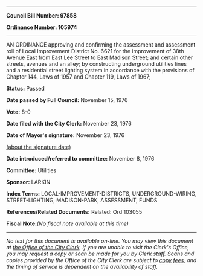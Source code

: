 

********

**Council Bill Number: 97858**
   
**Ordinance Number: 105974**
********

 AN ORDINANCE approving and confirming the assessment and assessment roll of Local Improvement District No. 6621 for the improvement of 38th Avenue East from East Lee Street to East Madison Street; and certain other streets, avenues and an alley; by constructing underground utilities lines and a residential street lighting system in accordance with the provisions of Chapter 144, Laws of 1957 and Chapter 119, Laws of 1967;

**Status:** Passed
   
**Date passed by Full Council:** November 15, 1976
   
**Vote:** 8-0
   
**Date filed with the City Clerk:** November 23, 1976
   
**Date of Mayor's signature:** November 23, 1976
   
[(about the signature date)](/~public/approvaldate.htm)
   
   
   
**Date introduced/referred to committee:** November 8, 1976
   
**Committee:** Utilities
   
**Sponsor:** LARKIN
   
   
**Index Terms:** LOCAL-IMPROVEMENT-DISTRICTS, UNDERGROUND-WIRING, STREET-LIGHTING, MADISON-PARK, ASSESSMENT, FUNDS

**References/Related Documents:** Related: Ord 103055

**Fiscal Note:**_(No fiscal note available at this time)_
********

_No text for this document is available on-line. You may view this document at [the Office of the City Clerk](http://www.seattle.gov/leg/clerk/contactUs.htm). If you are unable to visit the Clerk's Office, you may request a copy or scan be made for you by Clerk staff. Scans and copies provided by the Office of the City Clerk are subject to [copy fees](http://clerk.seattle.gov/~public/clerkfees.htm), and the timing of service is dependent on the availability of staff._

